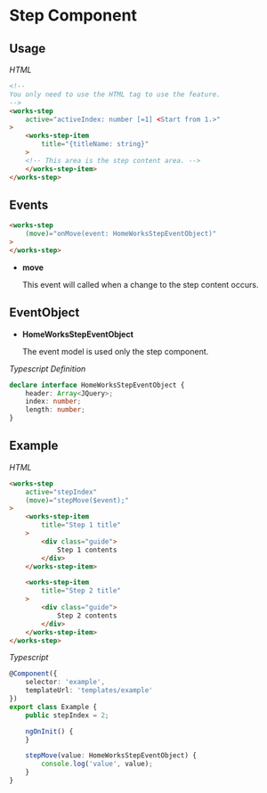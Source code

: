 ﻿# Step Component

## Usage

*HTML*

```html
<!--
You only need to use the HTML tag to use the feature.
-->
<works-step
    active="activeIndex: number [=1] <Start from 1.>"
>
    <works-step-item
        title="{titleName: string}"
    >
    <!-- This area is the step content area. -->
    </works-step-item>
</works-step>
```

## Events

```html
<works-step
    (move)="onMove(event: HomeWorksStepEventObject)"
>
</works-step>
```

- **move**
 
  This event will called when a change to the step content occurs.

## EventObject

- **HomeWorksStepEventObject**

  The event model is used only the step component.

*Typescript Definition*

```typescript
declare interface HomeWorksStepEventObject {
    header: Array<JQuery>;
    index: number;
    length: number;
}
```

## Example

*HTML*

```html
<works-step
    active="stepIndex"
    (move)="stepMove($event);"
>
    <works-step-item
        title="Step 1 title"
    >
        <div class="guide">
            Step 1 contents
        </div>
    </works-step-item>

    <works-step-item
        title="Step 2 title"
    >
        <div class="guide">
            Step 2 contents
        </div>
    </works-step-item>
</works-step>
```

*Typescript*
```typescript
@Component({
    selector: 'example',
    templateUrl: 'templates/example'
})
export class Example {
    public stepIndex = 2;

    ngOnInit() {
    }

    stepMove(value: HomeWorksStepEventObject) {
        console.log('value', value);
    }
}
```